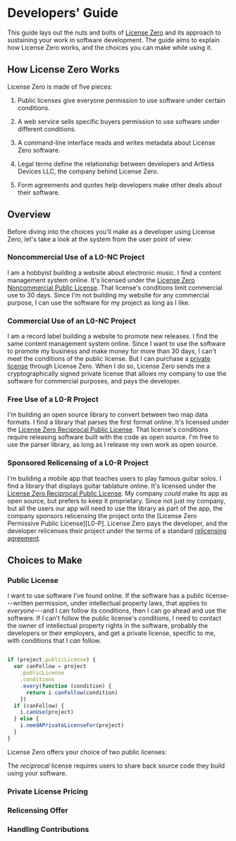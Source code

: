 # Developers' Guide

This guide lays out the nuts and bolts of [License Zero] and its approach to sustaining your work in software development.  The guide aims to explain how License Zero works, and the choices you can make while using it.

[License Zero]: https://licensezero.com

## <a id="how">How License Zero Works</a>

License Zero is made of five pieces:

1. Public licenses give everyone permission to use software under certain conditions.

2. A web service sells specific buyers permission to use software under different conditions.

3. A command-line interface reads and writes metadata about License Zero software.

4. Legal terms define the relationship between developers and Artless Devices LLC, the company behind License Zero.

5. Form agreements and quotes help developers make other deals about their software.

## Overview

Before diving into the choices you'll make as a developer using License Zero, let's take a look at the system from the user point of view:

### Noncommercial Use of a L0-NC Project

I am a hobbyist building a website about electronic music.  I find a content management system online.  It's licensed under the [License Zero Noncommercial Public License][L0-NC].  That license's conditions limit commercial use to 30 days.  Since I'm not building my website for any commercial purpose, I can use the software for my project as long as I like.

[L0-NC]: https://licensezero.com/licenses/noncommercial

### Commercial Use of an L0-NC Project

I am a record label building a website to promote new releases.  I find the same content management system online. Since I want to use the software to promote my business and make money for more than 30 days, I can't meet the conditions of the public license.  But I can purchase a [private license] through License Zero.  When I do so, License Zero sends me a cryptographically signed private license that allows my company to use the software for commercial purposes, and pays the developer.

[private license]: https://licensezero.com/licenses/private

### Free Use of a L0-R Project

I'm building an open source library to convert between two map data formats. I find a library that parses the first format online.  It's licensed under the [License Zero Reciprocal Public License][L0-R].  That license's conditions require releasing software built with the code as open source.  I'm free to use the parser library, as long as I release my own work as open source.

### Sponsored Relicensing of a L0-R Project

I'm building a mobile app that teaches users to play famous guitar solos.  I find a library that displays guitar tablature online.  It's licensed under the [License Zero Reciprocal Public License][L0-R].  My company _could_ make its app as open source, but prefers to keep it proprietary.  Since not just my company, but all the users our app will need to use the library as part of the app, the company sponsors relicensing the project onto the [License Zero Permissive Public License][L0-P].  License Zero pays the developer, and the developer relicenses their project under the terms of a standard [relicensing agreement].

[L0-R]: https://licensezero.com/licenses/reciprocal

[relicensing agreement]: https://licensezero.com/licenses/relicense

## <a id="choices">Choices to Make</a>

### Public License

I want to use software I've found online. If the software has a public license---written permission, under intellectual property laws, that applies to _everyone_---and I can follow its conditions, then I can go ahead and use the software. If I can't follow the public license's conditions, I need to contact the owner of intellectual property rights in the software, probably the developers or their employers, and get a private license, specific to me, with conditions that I _can_ follow.

```javascript

if (project.publicLicense) {
  var canFollow = project
    .publicLicense
    .conditions
    .every(function (condition) {
      return i.canFollow(condition)
    })
  if (canFollow) {
    i.canUse(project)
  } else {
    i.needAPrivateLicenseFor(project)
  }
}
```

License Zero offers your choice of two public licenses:

The _reciprocal_ license requires users to share back source code they build using your software.

### Private License Pricing

### Relicensing Offer

### Handling Contributions
